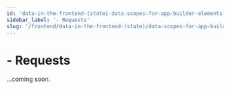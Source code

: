 ```yaml
---
id: 'data-in-the-frontend-(state)-data-scopes-for-app-builder-elements-requests'
sidebar_label: '- Requests'
slug: '/frontend/data-in-the-frontend-(state)/data-scopes-for-app-builder-elements/requests'
---
```


# - Requests

...coming soon.
